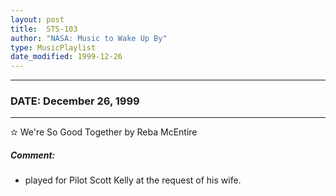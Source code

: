 ```yaml
---
layout: post
title:  STS-103
author: "NASA: Music to Wake Up By"
type: MusicPlaylist
date_modified: 1999-12-26
---
```


----
### DATE: December 26, 1999
----
✫ We're So Good Together by Reba McEntire

##### Comment:
* played for Pilot Scott Kelly at the request of his wife.
